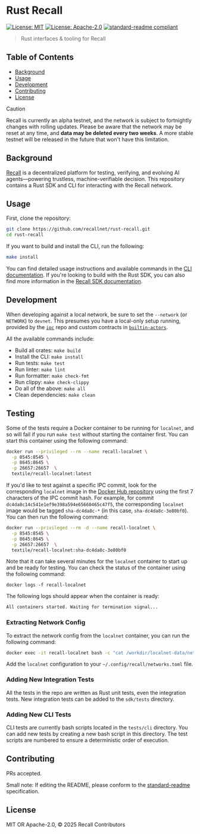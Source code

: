 # Rust Recall

[![License: MIT](https://img.shields.io/badge/License-MIT-yellow.svg)](./LICENSE)
[![License: Apache-2.0](https://img.shields.io/badge/License-Apache%202.0-blue.svg)](./LICENSE-APACHE)
[![standard-readme compliant](https://img.shields.io/badge/standard--readme-OK-green.svg)](https://github.com/RichardLitt/standard-readme)

> Rust interfaces & tooling for Recall

## Table of Contents

- [Background](#background)
- [Usage](#usage)
- [Development](#development)
- [Contributing](#contributing)
- [License](#license)

> [!CAUTION] 
> Recall is currently an alpha testnet, and the network is subject to fortnightly changes
> with rolling updates. Please be aware that the network may be reset at any time, and **data may be
> deleted every two weeks**. A more stable testnet will be released in the future that won't have
> this limitation.

## Background

[Recall](https://docs.recall.network/) is a decentralized platform for testing, verifying, and
evolving AI agents—powering trustless, machine-verifiable decision. This repository contains a Rust
SDK and CLI for interacting with the Recall network.

## Usage

First, clone the repository:

```bash
git clone https://github.com/recallnet/rust-recall.git
cd rust-recall
```

If you want to build and install the CLI, run the following:

```bash
make install
```

You can find detailed usage instructions and available commands in the
[CLI documentation](https://docs.recall.network/tools/cli). If you're looking to build with the Rust
SDK, you can also find more information in the
[Recall SDK documentation](https://docs.recall.network/tools/sdk/rust).

## Development

When developing against a local network, be sure to set the `--network` (or `NETWORK`) to `devnet`.
This presumes you have a local-only setup running, provided by the
[`ipc`](https://github.com/recallnet/ipc) repo and custom contracts in
[`builtin-actors`](https://github.com/recallnet/builtin-actors).

All the available commands include:

- Build all crates: `make build`
- Install the CLI: `make install`
- Run tests: `make test`
- Run linter: `make lint`
- Run formatter: `make check-fmt`
- Run clippy: `make check-clippy`
- Do all of the above: `make all`
- Clean dependencies: `make clean`

## Testing

Some of the tests require a Docker container to be running for `localnet`, and so will fail if you run `make test`
without starting the container first. You can start this container using the following command:

```bash
docker run --privileged --rm --name recall-localnet \
  -p 8545:8545 \
  -p 8645:8645 \
  -p 26657:26657  \
  textile/recall-localnet:latest
```

If you'd like to test against a specific IPC commit, look for the corresponding `localnet` image in the
[Docker Hub repository](https://hub.docker.com/r/textile/recall-localnet/tags) using the first 7 characters of the IPC
commit hash. For example, for commit `dc4da8c14c541e1ef9e398a594e65660465c47f5`, the corresponding `localnet` image
would be tagged `sha-dc4da8c-*` (in this case, `sha-dc4da8c-3e80bf0`). You can then run the following command:

```bash
docker run --privileged --rm -d --name recall-localnet \
  -p 8545:8545 \
  -p 8645:8645 \
  -p 26657:26657  \
  textile/recall-localnet:sha-dc4da8c-3e80bf0
```

Note that it can take several minutes for the `localnet` container to start up and be ready for testing. You can check
the status of the container using the following command:

```text
docker logs -f recall-localnet
```

The following logs should appear when the container is ready:

```bash
All containers started. Waiting for termination signal...
```

### Extracting Network Config

To extract the network config from the `localnet` container, you can run the following command:

```bash
docker exec -it recall-localnet bash -c "cat /workdir/localnet-data/networks.toml"
```

Add the `localnet` configuration to your `~/.config/recall/networks.toml` file.

### Adding New Integration Tests

All the tests in the repo are written as Rust unit tests, even the integration tests. New integration tests can be added
to the `sdk/tests` directory.

### Adding New CLI Tests

CLI tests are currently bash scripts located in the `tests/cli` directory. You can add new tests by creating a new bash
script in this directory. The test scripts are numbered to ensure a deterministic order of execution.

## Contributing

PRs accepted.

Small note: If editing the README, please conform to the
[standard-readme](https://github.com/RichardLitt/standard-readme) specification.

## License

MIT OR Apache-2.0, © 2025 Recall Contributors
